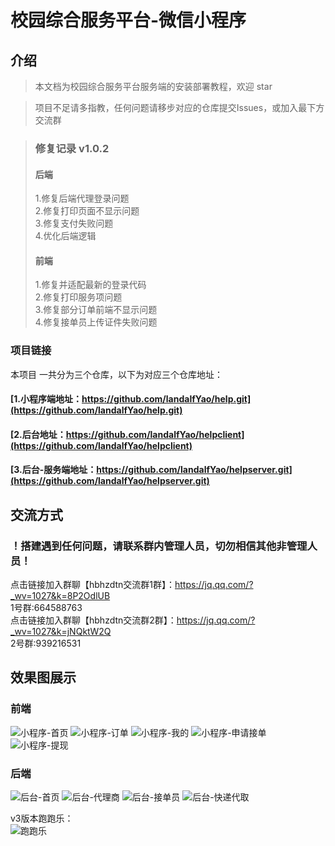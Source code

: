 # 校园综合服务平台-微信小程序
## 介绍

> 本文档为校园综合服务平台服务端的安装部署教程，欢迎 star

> 项目不足请多指教，任何问题请移步对应的仓库提交Issues，或加入最下方交流群

> ### 修复记录 v1.0.2<br>
> #### 后端<br>
>1.修复后端代理登录问题<br>
2.修复打印页面不显示问题<br>
3.修复支付失败问题<br>
4.优化后端逻辑<br>
> 
> #### 前端<br>
> 1.修复并适配最新的登录代码<br>
2.修复打印服务项问题<br>
3.修复部分订单前端不显示问题<br>
4.修复接单员上传证件失败问题<br>

### 项目链接
 本项目 一共分为三个仓库，以下为对应三个仓库地址：

#### [1.小程序端地址：https://github.com/landalfYao/help.git](https://github.com/landalfYao/help.git)<br>

#### [2.后台地址：https://github.com/landalfYao/helpclient](https://github.com/landalfYao/helpclient)<br>

#### [3.后台-服务端地址：https://github.com/landalfYao/helpserver.git](https://github.com/landalfYao/helpserver.git)<br>

## 交流方式

### ！搭建遇到任何问题，请联系群内管理人员，切勿相信其他非管理人员！

点击链接加入群聊【hbhzdtn交流群1群】：https://jq.qq.com/?_wv=1027&k=8P2OdlUB <br>
1号群:664588763 <br>
点击链接加入群聊【hbhzdtn交流群2群】：https://jq.qq.com/?_wv=1027&k=jNQktW2Q <br>
2号群:939216531 <br>

## 效果图展示
### 前端
![小程序-首页](https://gitee.com/yaozy717/hbhzdtn/raw/master/%E6%95%88%E6%9E%9C%E5%9B%BE%E7%89%87/%E5%B0%8F%E7%A8%8B%E5%BA%8F-%E9%A6%96%E9%A1%B5.jpg)
![小程序-订单](https://gitee.com/yaozy717/hbhzdtn/raw/master/%E6%95%88%E6%9E%9C%E5%9B%BE%E7%89%87/%E5%B0%8F%E7%A8%8B%E5%BA%8F-%E8%AE%A2%E5%8D%95%E7%95%8C%E9%9D%A2.jpg)
![小程序-我的](https://gitee.com/yaozy717/hbhzdtn/raw/master/%E6%95%88%E6%9E%9C%E5%9B%BE%E7%89%87/%E5%B0%8F%E7%A8%8B%E5%BA%8F-%E6%88%91%E7%9A%84.jpg)
![小程序-申请接单](https://gitee.com/yaozy717/hbhzdtn/raw/master/%E6%95%88%E6%9E%9C%E5%9B%BE%E7%89%87/%E5%B0%8F%E7%A8%8B%E5%BA%8F-%E7%94%B3%E8%AF%B7%E6%8E%A5%E5%8D%95.jpg)
![小程序-提现](https://gitee.com/yaozy717/hbhzdtn/raw/master/%E6%95%88%E6%9E%9C%E5%9B%BE%E7%89%87/%E5%B0%8F%E7%A8%8B%E5%BA%8F-%E6%8F%90%E7%8E%B0.jpg)



### 后端

![后台-首页](https://gitee.com/yaozy717/hbhzdtn/raw/master/%E6%95%88%E6%9E%9C%E5%9B%BE%E7%89%87/%E5%90%8E%E5%8F%B0-%E9%A6%96%E9%A1%B5.jpg)
![后台-代理商](https://gitee.com/yaozy717/hbhzdtn/raw/master/%E6%95%88%E6%9E%9C%E5%9B%BE%E7%89%87/%E5%90%8E%E5%8F%B0-%E4%BB%A3%E7%90%86%E5%95%86.jpg)
![后台-接单员](https://gitee.com/yaozy717/hbhzdtn/raw/master/%E6%95%88%E6%9E%9C%E5%9B%BE%E7%89%87/%E5%90%8E%E5%8F%B0-%E6%8E%A5%E5%8D%95%E5%91%98.jpg)
![后台-快递代取](https://gitee.com/yaozy717/hbhzdtn/raw/master/%E6%95%88%E6%9E%9C%E5%9B%BE%E7%89%87/%E5%90%8E%E5%8F%B0-%E5%BF%AB%E9%80%92%E4%BB%A3%E5%8F%96.jpg)


v3版本跑跑乐：<br>
![跑跑乐](https://pplptfile.oss-cn-hangzhou.aliyuncs.com/gh_b65d6d07f213_258.jpg)

